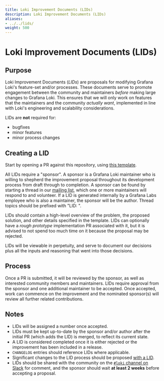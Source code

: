 ```yaml
---
title: Loki Improvement Documents (LIDs)
description: Loki Improvement Documents (LIDs)
aliases: 
- ../../lids/
weight: 500
---
```


# Loki Improvement Documents (LIDs)

## Purpose

Loki Improvement Documents (_LIDs_) are proposals for modifying Grafana Loki's feature-set and/or processes. These documents serve to promote engagement between the community and maintainers _before_ making large changes to Grafana Loki. This ensures that we will only work on features that the maintainers and the community _actually want_, implemented in line with Loki's engineering and scalability considerations.

LIDs are **not** required for:

- bugfixes
- minor features
- minor process changes

## Creating a LID

Start by opening a PR against this repository, using [this template](https://github.com/grafana/loki/blob/main/docs/sources/lids/template.md).

All LIDs require a "sponsor". A sponsor is a Grafana Loki maintainer who is willing to shepherd the improvement proposal throughout its development process from draft through to completion. A sponsor can be found by starting a thread in our [mailing list](https://groups.google.com/forum/#!forum/lokiproject), which one or more maintainers will respond to and volunteer. If a LID is generated internally by a Grafana Labs employee who is also a maintainer, the sponsor will be the author. Thread topics should be prefixed with "LID: ".

LIDs should contain a high-level overview of the problem, the proposed solution, and other details specified in the template. LIDs can optionally have a _rough prototype_ implementation PR associated with it, but it is advised to not spend too much time on it because the proposal may be rejected.

LIDs will be viewable in perpetuity, and serve to document our decisions plus all the inputs and reasoning that went into those decisions.

## Process

Once a PR is submitted, it will be reviewed by the sponsor, as well as interested community members and maintainers. LIDs require approval from the sponsor and one additional maintainer to be accepted. Once accepted, work can commence on the improvement and the nominated sponsor(s) will review all further related contributions.

## Notes

- LIDs will be assigned a number once accepted.
- LIDs must be kept up-to-date by the sponsor and/or author after the initial PR (which adds the LID) is merged, to reflect its current state.
- A LID is considered completed once it is either rejected or the improvement has been included in a release.
- `CHANGELOG` entries should reference LIDs where applicable.
- Significant changes to the LID process should be proposed [with a LID](https://www.google.com/search?q=recursion).
- LIDs should be shared with the community on the [`#loki` channel on Slack](https://slack.grafana.com) for comment, and the sponsor should wait **at least 2 weeks** before accepting a proposal.
